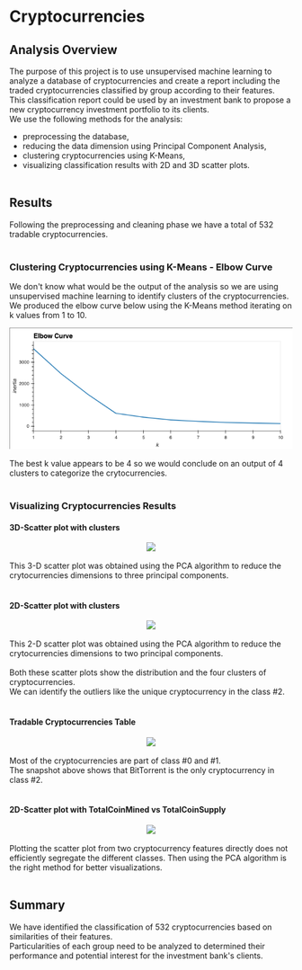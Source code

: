 # Cryptocurrencies

## Analysis Overview
The purpose of this project is to use unsupervised machine learning to analyze a database of cryptocurrencies and create a report including the traded cryptocurrencies classified by group according to their features.\
This classification report could be used by an investment bank to propose a new cryptocurrency investment portfolio to its clients.\
We use the following methods for the analysis:
- preprocessing the database,
- reducing the data dimension using Principal Component Analysis,
- clustering cryptocurrencies using K-Means,
- visualizing classification results with 2D and 3D scatter plots.
<br><br>

## Results
Following the preprocessing and cleaning phase we have a total of 532 tradable cryptocurrencies.
<br><br>

### Clustering Cryptocurrencies using K-Means - Elbow Curve
We don't know what would be the output of the analysis so we are using unsupervised machine learning to identify clusters of the cryptocurrencies.\
We produced the elbow curve below using the K-Means method iterating on k values from 1 to 10. 
<p align="center">
    <img src="https://github.com/SThieshen/Cryptocurrencies/blob/main/Resources/elbow_curve.png"> 
</p>
The best k value appears to be 4 so we would conclude on an output of 4 clusters to categorize the crytocurrencies.
<br><br>

### Visualizing Cryptocurrencies Results
#### 3D-Scatter plot with clusters
<p align="center">
    <img src="https://user-images.githubusercontent.com/68669675/101305762-008c7c00-3809-11eb-9c47-95b4d582b784.png"> 
</p>
This 3-D scatter plot was obtained using the PCA algorithm to reduce the crytocurrencies dimensions to three principal components.
<br><br>

#### 2D-Scatter plot with clusters
<p align="center">
    <img src="https://user-images.githubusercontent.com/68669675/101305760-fff3e580-3808-11eb-9614-12a0102ed1f6.png"> 
</p>
This 2-D scatter plot was obtained using the PCA algorithm to reduce the crytocurrencies dimensions to two principal components.
<br><br>
Both these scatter plots show the distribution and the four clusters of cryptocurrencies.<br>
We can identify the outliers like the unique cryptocurrency in the class #2.
<br><br>

#### Tradable Cryptocurrencies Table
<p align="center">
    <img src="https://user-images.githubusercontent.com/68669675/101307931-41d35a80-380e-11eb-942f-7a8f23887d05.png"> 
</p>
Most of the cryptocurrencies are part of class #0 and #1.<br>
The snapshot above shows that BitTorrent is the only cryptocurrency in class #2.
<br><br>

#### 2D-Scatter plot with TotalCoinMined vs TotalCoinSupply
<p align="center">
    <img src="https://user-images.githubusercontent.com/68669675/101305764-008c7c00-3809-11eb-8bd7-85bc2c8e953e.png"> 
</p>
Plotting the scatter plot from two cryptocurrency features directly does not efficiently segregate the different classes. Then using the PCA algorithm is the right method for better visualizations.
<br><br>

## Summary
We have identified the classification of 532 cryptocurrencies based on similarities of their features.\
Particularities of each group need to be analyzed to determined their performance and potential interest for the investment bank's clients.
